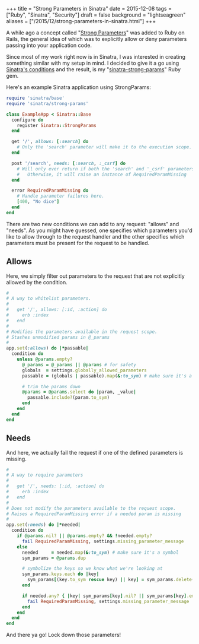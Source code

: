 +++
title = "Strong Parameters in Sinatra"
date = 2015-12-08
tags = ["Ruby", "Sinatra", "Security"]
draft = false
background = "lightseagreen"
aliases = ["/2015/12/strong-parameters-in-sinatra.html"]
+++

A while ago a concept called "[Strong
Parameters](https://github.com/rails/strong_parameters)" was added to Ruby on
Rails, the general idea of which was to explicitly allow or deny parameters
passing into your application code.

Since most of my work right now is in Sinatra, I was interested in creating
something similar with my setup in mind. I decided to give it a go using
[Sinatra's conditions](http://www.sinatrarb.com/intro.html#Conditions) and the
result, is my
"[sinatra-strong-params](https://github.com/evanleck/sinatra-strong-params)"
Ruby gem.

Here's an example Sinatra application using StrongParams:

```ruby
require 'sinatra/base'
require 'sinatra/strong-params'

class ExampleApp < Sinatra::Base
  configure do
    register Sinatra::StrongParams
  end

  get '/', allows: [:search] do
    # Only the 'search' parameter will make it to the execution scope.
  end

  post '/search', needs: [:search, :_csrf] do
    # Will only ever return if both the 'search' and '_csrf' parameters are present.
    #   Otherwise, it will raise an instance of RequiredParamMissing
  end

  error RequiredParamMissing do
    # Handle parameter failures here.
    [400, "No dice"]
  end
end
```

There are two new conditions we can add to any request: "allows" and "needs". As
you might have guessed, one specifies which parameters you'd like to allow
through to the request handler and the other specifies which parameters must be
present for the request to be handled.

## Allows

Here, we simply filter out parameters to the request that are not explicitly
allowed by the condition.

```ruby
#
# A way to whitelist parameters.
#
#   get '/', allows: [:id, :action] do
#     erb :index
#   end
#
# Modifies the parameters available in the request scope.
# Stashes unmodified params in @_params
#
app.set(:allows) do |*passable|
  condition do
    unless @params.empty?
      @_params = @_params || @params # for safety
      globals  = settings.globally_allowed_parameters
      passable = (globals | passable).map(&:to_sym) # make sure it's a symbol

      # trim the params down
      @params = @params.select do |param, _value|
        passable.include?(param.to_sym)
      end
    end
  end
end
```

## Needs

And here, we actually fail the request if one of the defined parameters is
missing.

```ruby
#
# A way to require parameters
#
#   get '/', needs: [:id, :action] do
#     erb :index
#   end
#
# Does not modify the parameters available to the request scope.
# Raises a RequiredParamMissing error if a needed param is missing
#
app.set(:needs) do |*needed|
  condition do
    if @params.nil? || @params.empty? && !needed.empty?
      fail RequiredParamMissing, settings.missing_parameter_message
    else
      needed     = needed.map(&:to_sym) # make sure it's a symbol
      sym_params = @params.dup

      # symbolize the keys so we know what we're looking at
      sym_params.keys.each do |key|
        sym_params[(key.to_sym rescue key) || key] = sym_params.delete(key)
      end

      if needed.any? { |key| sym_params[key].nil? || sym_params[key].empty? }
        fail RequiredParamMissing, settings.missing_parameter_message
      end
    end
  end
end
```

And there ya go! Lock down those parameters!
